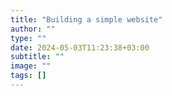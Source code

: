 ```yaml
---
title: "Building a simple website"
author: ""
type: ""
date: 2024-05-03T11:23:38+03:00
subtitle: ""
image: ""
tags: []
---
```

